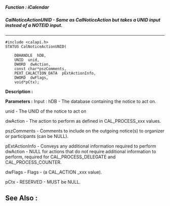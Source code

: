 ##### Function : iCalendar
##### CalNoticeActionUNID - Same as CalNoticeAction but takes a UNID input instead of a NOTEID input.
---
```
#include <calapi.h>
STATUS CalNoticeActionUNID(

	DBHANDLE  hDB,
	UNID  unid,
	DWORD  dwAction,
	const char*pszComments,
	PEXT_CALACTION_DATA  pExtActionInfo,
	DWORD  dwFlags,
	void*pCtx);
```
**Description :**



**Parameters :**
Input :
hDB  -  The database containing the notice to act on.

unid  -  The UNID of the notice to act on

dwAction  -  The action to perform as defined in CAL_PROCESS_xxx values.

pszComments  -  Comments to include on the outgoing notice(s) to organizer or participants (can be NULL).

pExtActionInfo  -  Conveys any additional information required to perform dwAction - NULL for actions that do not require additional information to perform, required for CAL_PROCESS_DELEGATE and CAL_PROCESS_COUNTER.

dwFlags  -  Flags - (a CAL_ACTION _xxx value).

pCtx  -  RESERVED - MUST be NULL.



**See Also :**
---
